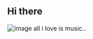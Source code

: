 ## Hi there 
![image](https://github.com/user-attachments/assets/e016c908-c656-4dde-99f1-54bc25d63cf7)
all i love is music..

<!--
**syangbo12/syangbo12** is a ✨ _special_ ✨ repository because its `README.md` (this file) appears on your GitHub profile.

Here are some ideas to get you started:

- 🔭 I’m currently working on ...
- 🌱 I’m currently learning ...
- 👯 I’m looking to collaborate on ...
- 🤔 I’m looking for help with ...
- 💬 Ask me about ...
- 📫 How to reach me: ...
- 😄 Pronouns: ...
- ⚡ Fun fact: ...
-->
